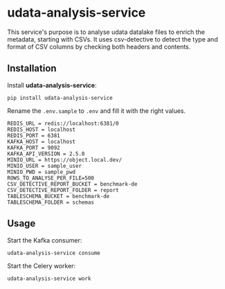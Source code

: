 # udata-analysis-service

This service's purpose is to analyse udata datalake files to enrich the metadata, starting with CSVs.
It uses csv-detective to detect the type and format of CSV columns by checking both headers and contents.

## Installation

Install **udata-analysis-service**:

```shell
pip install udata-analysis-service
```

Rename the `.env.sample` to `.env` and fill it with the right values.

```shell
REDIS_URL = redis://localhost:6381/0
REDIS_HOST = localhost
REDIS_PORT = 6381
KAFKA_HOST = localhost
KAFKA_PORT = 9092
KAFKA_API_VERSION = 2.5.0
MINIO_URL = https://object.local.dev/
MINIO_USER = sample_user
MINIO_PWD = sample_pwd
ROWS_TO_ANALYSE_PER_FILE=500
CSV_DETECTIVE_REPORT_BUCKET = benchmark-de
CSV_DETECTIVE_REPORT_FOLDER = report
TABLESCHEMA_BUCKET = benchmark-de
TABLESCHEMA_FOLDER = schemas
```

## Usage

Start the Kafka consumer:

```shell
udata-analysis-service consume
```

Start the Celery worker:

```shell
udata-analysis-service work
```
